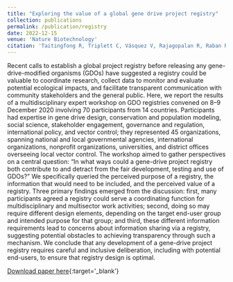 ```yaml
---
title: "Exploring the value of a global gene drive project registry"
collection: publications
permalink: /publication/registry
date: 2022-12-15
venue: 'Nature Biotechnology'
citation: 'Taitingfong R, Triplett C, Vásquez V, Rajagopalan R, Raban R, Roberts A, Terradas G, Baumgartner B, Emerson C, Gould F, Okumu F, Schairer C, Bossin H, Buchman L, Campbe K, Clark A, Delborne J, Esvelt K, Fisher J, Friedman R, Gronvall G, Gurfield N,Heitman L, Kofler N, Kuiken T, Kuzma J, Manrique-Saide P, Marshall J,Montague M, Morrison A, Opesen C, Phelan R,Piaggio A, Quemada H, Rudenko L, Sawadogo N, Smith R, Tuten H, Ullah A, Vorsino A, Windbichler N, Akbari O, Long K, Lavery J, Weiss Evans s, Tountas K & Bloss C. 2022. Exploring the value of a global gene drive project registry. Nature Biotechnology https://doi.org/10.1038/s41587-022-01591-w'
---
```


Recent calls to establish a global project registry before releasing any gene-drive-modified organisms (GDOs) have suggested a registry could be valuable to coordinate research, collect data to monitor and evaluate potential ecological impacts, and facilitate transparent communication with community stakeholders and the general public. Here, we report the results of a multidisciplinary expert workshop on GDO registries convened on 8–9 December 2020 involving 70 participants from 14 countries. Participants had expertise in gene drive design, conservation and population modeling, social science, stakeholder engagement, governance and regulation, international policy, and vector control; they represented 45 organizations, spanning national and local governmental agencies, international organizations, nonprofit organizations, universities, and district offices overseeing local vector control. The workshop aimed to gather perspectives on a central question: “In what ways could a gene-drive project registry both contribute to and detract from the fair development, testing and use of GDOs?” We specifically queried the perceived purpose of a registry, the information that would need to be included, and the perceived value of a registry. Three primary findings emerged from the discussion: first, many participants agreed a registry could serve a coordinating function for multidisciplinary and multisector work activities; second, doing so may require different design elements, depending on the target end-user group and intended purpose for that group; and third, these different information requirements lead to concerns about information sharing via a registry, suggesting potential obstacles to achieving transparency through such a mechanism. We conclude that any development of a gene-drive project registry requires careful and inclusive deliberation, including with potential end-users, to ensure that registry design is optimal.

[Download paper here](https://doi.org/10.1038/s41587-022-01591-w){:target='_blank'}